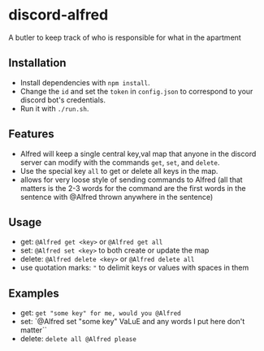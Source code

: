 # discord-alfred
A butler to keep track of who is responsible for what in the apartment

## Installation
 * Install dependencies with `npm install`.
 * Change the `id` and set the `token` in `config.json` to correspond to your discord bot's credentials.
 * Run it with `./run.sh`.


## Features
 * Alfred will keep a single central key,val map that anyone in the discord server can modify with the commands `get`, `set`, and `delete`.
 * Use the special key `all` to get or delete all keys in the map.
 * allows for very loose style of sending commands to Alfred (all that matters is the 2-3 words for the command are the first words in the sentence with @Alfred thrown anywhere in the sentence)

## Usage
 * get: `@Alfred get <key>` or `@Alfred get all`
 * set: `@Alfred set <key>` to both create or update the map
 * delete: `@Alfred delete <key>` or `@Alfred delete all`
 * use quotation marks: `"` to delimit keys or values with spaces in them

## Examples
 * get: `get "some key" for me, would you @Alfred`
 * set: `@Alfred set "some key" VaLuE and any words I put here don't matter``
 * delete: `delete all @Alfred please`
